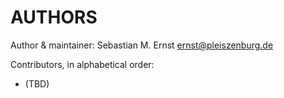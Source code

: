 # AUTHORS

Author & maintainer: Sebastian M. Ernst <ernst@pleiszenburg.de>

Contributors, in alphabetical order:

- (TBD)
